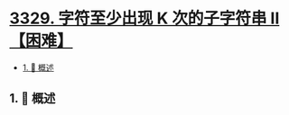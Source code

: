 # [3329. 字符至少出现 K 次的子字符串 II【困难】](https://github.com/Tdahuyou/TNotes.leetcode/tree/main/notes/3329.%20%E5%AD%97%E7%AC%A6%E8%87%B3%E5%B0%91%E5%87%BA%E7%8E%B0%20K%20%E6%AC%A1%E7%9A%84%E5%AD%90%E5%AD%97%E7%AC%A6%E4%B8%B2%20II%E3%80%90%E5%9B%B0%E9%9A%BE%E3%80%91)

<!-- region:toc -->

- [1. 📝 概述](#1--概述)

<!-- endregion:toc -->

## 1. 📝 概述
